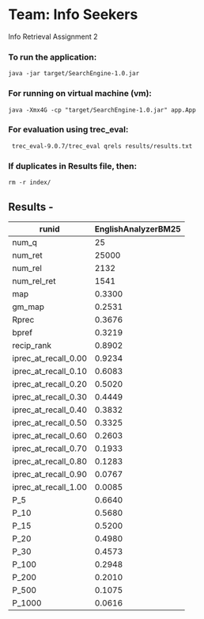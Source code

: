 # Team: Info Seekers

Info Retrieval Assignment 2

### To run the application:

`java -jar target/SearchEngine-1.0.jar`

### For running on virtual machine (vm):

`java -Xmx4G -cp "target/SearchEngine-1.0.jar" app.App`

### For evaluation using trec_eval:

` trec_eval-9.0.7/trec_eval qrels results/results.txt`

### If duplicates in Results file, then:

`rm -r index/`

## Results -

| runid                | EnglishAnalyzerBM25 |
| -------------------- | ------------------- |
| num_q                | 25                  |
| num_ret              | 25000               |
| num_rel              | 2132                |
| num_rel_ret          | 1541                |
| map                  | 0.3300              |
| gm_map               | 0.2531              |
| Rprec                | 0.3676              |
| bpref                | 0.3219              |
| recip_rank           | 0.8902              |
| iprec_at_recall_0.00 | 0.9234              |
| iprec_at_recall_0.10 | 0.6083              |
| iprec_at_recall_0.20 | 0.5020              |
| iprec_at_recall_0.30 | 0.4449              |
| iprec_at_recall_0.40 | 0.3832              |
| iprec_at_recall_0.50 | 0.3325              |
| iprec_at_recall_0.60 | 0.2603              |
| iprec_at_recall_0.70 | 0.1933              |
| iprec_at_recall_0.80 | 0.1283              |
| iprec_at_recall_0.90 | 0.0767              |
| iprec_at_recall_1.00 | 0.0085              |
| P_5                  | 0.6640              |
| P_10                 | 0.5680              |
| P_15                 | 0.5200              |
| P_20                 | 0.4980              |
| P_30                 | 0.4573              |
| P_100                | 0.2948              |
| P_200                | 0.2010              |
| P_500                | 0.1075              |
| P_1000               | 0.0616              |
